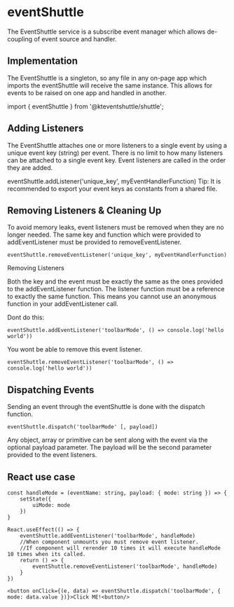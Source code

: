 # eventShuttle
The EventShuttle service is a subscribe event manager which allows de-coupling of event source and handler.

## Implementation
The EventShuttle is a singleton, so any file in any on-page app which imports the eventShuttle will receive the same instance. This allows for events to be raised on one app and handled in another.

import { eventShuttle } from '@kteventshuttle/shuttle';

## Adding Listeners
The EventShuttle attaches one or more listeners to a single event by using a unique event key (string) per event. There is no limit to how many listeners can be attached to a single event key. Event listeners are called in the order they are added.

eventShuttle.addListener('unique_key', myEventHandlerFunction)
Tip: It is recommended to export your event keys as constants from a shared file.

## Removing Listeners & Cleaning Up
To avoid memory leaks, event listeners must be removed when they are no longer needed. The same key and function which were provided to addEventListener must be provided to removeEventListener.
```
eventShuttle.removeEventListener('unique_key', myEventHandlerFunction)
```

Removing Listeners

Both the key and the event must be exactly the same as the ones provided to the addEventListener function. The listener function must be a reference to exactly the same function. This means you cannot use an anonymous function in your addEventListener call.

Dont do this: 
```
eventShuttle.addEventListener('toolbarMode', () => console.log('hello world'))
```
You wont be able to remove this event listener.
```
eventShuttle.removeEventListener('toolbarMode', () => console.log('hello world'))
```

## Dispatching Events
Sending an event through the eventShuttle is done with the dispatch function.
```
eventShuttle.dispatch('toolbarMode' [, payload])
```
Any object, array or primitive can be sent along with the event via the optional payload parameter. 
The payload will be the second parameter provided to the event listeners.

## React use case
```
const handleMode = (eventName: string, payload: { mode: string }) => {
    setState({
        uiMode: mode
    })
}

React.useEffect(() => {
    eventShuttle.addEventListener('toolbarMode', handleMode)
    //When component unmounts you must remove event listener.
    //If component will rerender 10 times it will execute handleMode 10 times when its called. 
    return () => {
        eventShuttle.removeEventListener('toolbarMode', handleMode)
    }
})

<button onClick={(e, data) => eventShuttle.dispatch('toolbarMode', { mode: data.value })}>Click ME!<button/>
```
